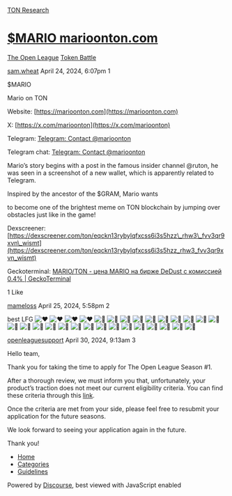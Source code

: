 [TON Research](/)

# [$MARIO marioonton.com](/t/mario-marioonton-com/13016)

[The Open League](/c/the-open-league/token-leaderboard/57)  [Token Battle](/c/the-open-league/token-leaderboard/57) 

    

[sam.wheat](https://tonresear.ch/u/sam.wheat)  April 24, 2024, 6:07pm  1

$MARIO

Mario on TON

Website: [https://marioonton.com](https://marioonton.com)

X: [https://x.com/marioonton](https://x.com/marioonton)

Telegram: [Telegram: Contact @marioonton](https://t.me/marioonton)

Telegram chat: [Telegram: Contact @marioonton](https://t.me/marioonton)

Mario’s story begins with a post in the famous insider channel @ruton, he was seen in a screenshot of a new wallet, which is apparently related to Telegram.

Inspired by the ancestor of the $GRAM, Mario wants

to become one of the brightest meme on TON blockchain by jumping over obstacles just like in the game!

Dexscreener: [https://dexscreener.com/ton/eqckn13rybylqfxcss6i3s5hzz\_rhw3\_fvv3qr9xvn\_wismt](https://dexscreener.com/ton/eqckn13rybylqfxcss6i3s5hzz_rhw3_fvv3qr9xvn_wismt)

Geckoterminal: [MARIO/TON - цена MARIO на бирже DeDust с комиссией 0.4% | GeckoTerminal](https://www.geckoterminal.com/ru/ton/pools/EQCKn13rYBYLqfXCSs6I3S5HZZ_rhw3_fvv3qR9xvN_WIsMt)

  1 Like

[mameloss](https://tonresear.ch/u/mameloss) April 25, 2024, 5:58pm  2

best LFG ![:heart:](https://tonresear.ch/images/emoji/twitter/heart.png?v=12 ":heart:") ![:heart:](https://tonresear.ch/images/emoji/twitter/heart.png?v=12 ":heart:") ![:heart:](https://tonresear.ch/images/emoji/twitter/heart.png?v=12 ":heart:") ![:heart:](https://tonresear.ch/images/emoji/twitter/heart.png?v=12 ":heart:") ![:muscle:](https://tonresear.ch/images/emoji/twitter/muscle.png?v=12 ":muscle:") ![:muscle:](https://tonresear.ch/images/emoji/twitter/muscle.png?v=12 ":muscle:") ![:muscle:](https://tonresear.ch/images/emoji/twitter/muscle.png?v=12 ":muscle:") ![:muscle:](https://tonresear.ch/images/emoji/twitter/muscle.png?v=12 ":muscle:") ![:muscle:](https://tonresear.ch/images/emoji/twitter/muscle.png?v=12 ":muscle:") ![:muscle:](https://tonresear.ch/images/emoji/twitter/muscle.png?v=12 ":muscle:") ![:muscle:](https://tonresear.ch/images/emoji/twitter/muscle.png?v=12 ":muscle:") ![:muscle:](https://tonresear.ch/images/emoji/twitter/muscle.png?v=12 ":muscle:") ![:muscle:](https://tonresear.ch/images/emoji/twitter/muscle.png?v=12 ":muscle:") ![:muscle:](https://tonresear.ch/images/emoji/twitter/muscle.png?v=12 ":muscle:") ![:muscle:](https://tonresear.ch/images/emoji/twitter/muscle.png?v=12 ":muscle:") ![:muscle:](https://tonresear.ch/images/emoji/twitter/muscle.png?v=12 ":muscle:") ![:muscle:](https://tonresear.ch/images/emoji/twitter/muscle.png?v=12 ":muscle:") ![:muscle:](https://tonresear.ch/images/emoji/twitter/muscle.png?v=12 ":muscle:") ![:muscle:](https://tonresear.ch/images/emoji/twitter/muscle.png?v=12 ":muscle:") ![:muscle:](https://tonresear.ch/images/emoji/twitter/muscle.png?v=12 ":muscle:") ![:muscle:](https://tonresear.ch/images/emoji/twitter/muscle.png?v=12 ":muscle:") ![:muscle:](https://tonresear.ch/images/emoji/twitter/muscle.png?v=12 ":muscle:") ![:muscle:](https://tonresear.ch/images/emoji/twitter/muscle.png?v=12 ":muscle:") ![:muscle:](https://tonresear.ch/images/emoji/twitter/muscle.png?v=12 ":muscle:") ![:muscle:](https://tonresear.ch/images/emoji/twitter/muscle.png?v=12 ":muscle:") ![:muscle:](https://tonresear.ch/images/emoji/twitter/muscle.png?v=12 ":muscle:") ![:muscle:](https://tonresear.ch/images/emoji/twitter/muscle.png?v=12 ":muscle:") ![:muscle:](https://tonresear.ch/images/emoji/twitter/muscle.png?v=12 ":muscle:") ![:muscle:](https://tonresear.ch/images/emoji/twitter/muscle.png?v=12 ":muscle:")

 

[openleaguesupport](https://tonresear.ch/u/openleaguesupport) April 30, 2024, 9:13am  3

Hello team,

Thank you for taking the time to apply for The Open League Season #1.

After a thorough review, we must inform you that, unfortunately, your product’s traction does not meet our current eligibility criteria. You can find these criteria through this [link](https://tonresear.ch/t/about-the-token-leaderboard-minor-league-category/1274).

Once the criteria are met from your side, please feel free to resubmit your application for the future seasons.

We look forward to seeing your application again in the future.

Thank you!

 

*   [Home](/)
*   [Categories](/categories)
*   [Guidelines](/guidelines)

Powered by [Discourse](https://www.discourse.org), best viewed with JavaScript enabled